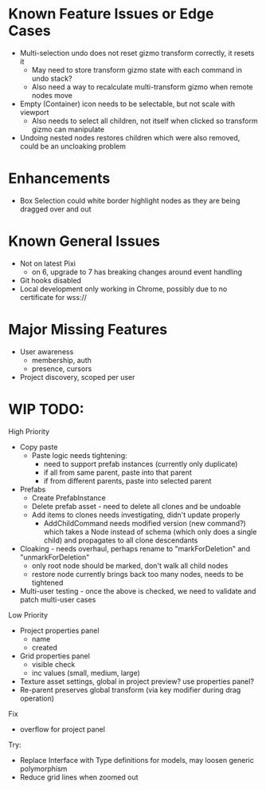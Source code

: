 # Known Feature Issues or Edge Cases

* Multi-selection undo does not reset gizmo transform correctly, it resets it
    - May need to store transform gizmo state with each command in undo stack?
    - Also need a way to recalculate multi-transform gizmo when remote nodes move
* Empty (Container) icon needs to be selectable, but not scale with viewport
    - Also needs to select all children, not itself when clicked so transform gizmo can manipulate
* Undoing nested nodes restores children which were also removed, could be an uncloaking problem

# Enhancements

* Box Selection could white border highlight nodes as they are being dragged over and out

# Known General Issues

* Not on latest Pixi
    - on 6, upgrade to 7 has breaking changes around event handling
* Git hooks disabled
* Local development only working in Chrome, possibly due to no certificate for wss://

# Major Missing Features

* User awareness
    - membership, auth
    - presence, cursors
* Project discovery, scoped per user

# WIP TODO:

High Priority
* Copy paste
    - Paste logic needs tightening:
        - need to support prefab instances (currently only duplicate)
        - if all from same parent, paste into that parent
        - if from different parents, paste into selected parent
* Prefabs
    - Create PrefabInstance
    - Delete prefab asset - need to delete all clones and be undoable
    - Add items to clones needs investigating, didn't update properly
        - AddChildCommand needs modified version (new command?) which takes a Node instead of schema (which only does a single child) and propagates to all clone descendants
* Cloaking - needs overhaul, perhaps rename to "markForDeletion" and "unmarkForDeletion"
    - only root node should be marked, don't walk all child nodes
    - restore node currently brings back too many nodes, needs to be tightened
* Multi-user testing - once the above is checked, we need to validate and patch multi-user cases

Low Priority
* Project properties panel
    - name
    - created
* Grid properties panel
    - visible check
    - inc values (small, medium, large)
* Texture asset settings, global in project preview? use properties panel?
* Re-parent preserves global transform (via key modifier during drag operation)

Fix
* overflow for project panel

Try:
* Replace Interface with Type definitions for models, may loosen generic polymorphism
* Reduce grid lines when zoomed out
